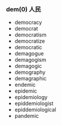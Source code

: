 ### dem(0) 人民

- democracy
- democrat
- democratism
- democratize
- democratic
- demagogue
- demagogism
- demagogic
- demography
- demagraphic
- endemic
- epidemic
- epidemiology
- epiddemiologist
- epiddemiological
- pandemic